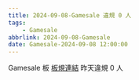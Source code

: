 ```yaml
---
title: 2024-09-08-Gamesale 違規 0 人
tags:
    - Gamesale
abbrlink: 2024-09-08-Gamesale
date: Gamesale-2024-09-08 12:00:00
---
```

Gamesale 板 [板規連結](https://www.ptt.cc/bbs/Gossiping/M.1637425085.A.07D.html)
昨天違規 0 人
